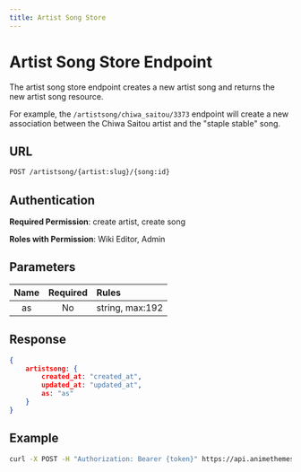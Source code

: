 ```yaml
---
title: Artist Song Store
---
```


# Artist Song Store Endpoint

The artist song store endpoint creates a new artist song and returns the new artist song resource.

For example, the `/artistsong/chiwa_saitou/3373` endpoint will create a new association between the Chiwa Saitou artist and the "staple stable" song.

## URL

```sh
POST /artistsong/{artist:slug}/{song:id}
```

## Authentication

**Required Permission**: create artist, create song

**Roles with Permission**: Wiki Editor, Admin

## Parameters

| Name | Required | Rules           |
| :--: | :------: | :-------------- |
| as   | No       | string, max:192 |

## Response

```json
{
    artistsong: {
        created_at: "created_at",
        updated_at: "updated_at",
        as: "as"
    }
}
```

## Example

```bash
curl -X POST -H "Authorization: Bearer {token}" https://api.animethemes.moe/artistsong/chiwa_saitou/3373
```
